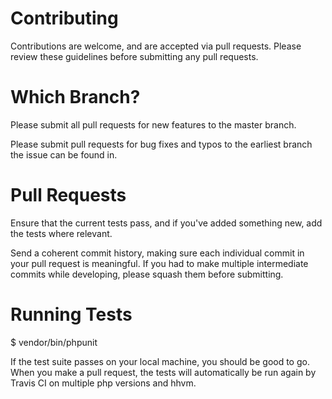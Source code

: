 # Contributing

Contributions are welcome, and are accepted via pull requests. Please review these guidelines before submitting any pull requests.

# Which Branch?

Please submit all pull requests for new features to the master branch.

Please submit pull requests for bug fixes and typos to the earliest branch the issue can be found in.

# Pull Requests

Ensure that the current tests pass, and if you've added something new, add the tests where relevant.

Send a coherent commit history, making sure each individual commit in your pull request is meaningful. If you had to make multiple intermediate commits while developing, please squash them before submitting.

# Running Tests

$ vendor/bin/phpunit

If the test suite passes on your local machine, you should be good to go. When you make a pull request, the tests will automatically be run again by Travis CI on multiple php versions and hhvm.